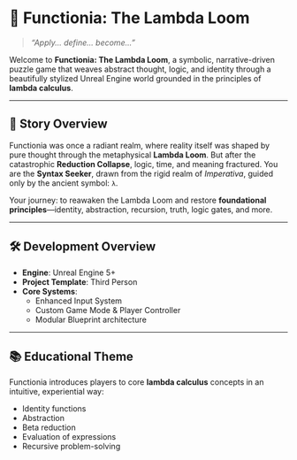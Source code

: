 # 🧩 Functionia: The Lambda Loom

> *“Apply... define... become...”*

Welcome to **Functionia: The Lambda Loom**, a symbolic, narrative-driven puzzle game that weaves abstract thought, logic, and identity through a beautifully stylized Unreal Engine world grounded in the principles of **lambda calculus**.

---

## 🌌 Story Overview

Functionia was once a radiant realm, where reality itself was shaped by pure thought through the metaphysical **Lambda Loom**. But after the catastrophic **Reduction Collapse**, logic, time, and meaning fractured. You are the **Syntax Seeker**, drawn from the rigid realm of *Imperativa*, guided only by the ancient symbol: `λ`.

Your journey: to reawaken the Lambda Loom and restore **foundational principles**—identity, abstraction, recursion, truth, logic gates, and more.

---

## 🛠️ Development Overview

- **Engine**: Unreal Engine 5+
- **Project Template**: Third Person
- **Core Systems**:
  - Enhanced Input System
  - Custom Game Mode & Player Controller
  - Modular Blueprint architecture

---

## 📚 Educational Theme

Functionia introduces players to core **lambda calculus** concepts in an intuitive, experiential way:
- Identity functions
- Abstraction
- Beta reduction
- Evaluation of expressions
- Recursive problem-solving
